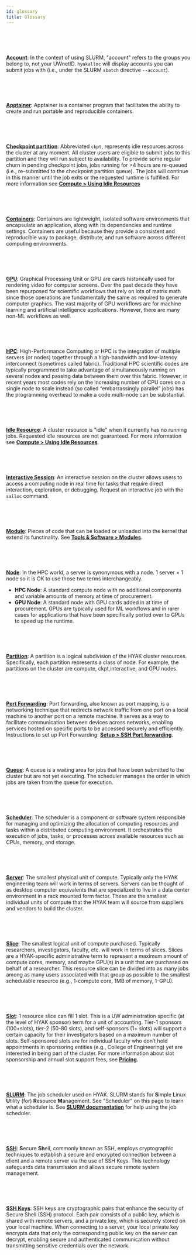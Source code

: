 ```yaml
---
id: glossary
title: Glossary
---
```


<a name="account" /> <br /><br /><br />

[**Account**](#account): In the context of using SLURM, "account" refers to the groups you belong to, not your UWnetID. `hyakalloc` will display accounts you can submit jobs with (i.e., under the SLURM `sbatch` directive `--account`). 

<a name="apptainer" /> <br /><br /><br />

[**Apptainer**](#apptainer): Apptainer is a container program that facilitates the ability to create and run portable and reproducible containers.

<a name="checkpoint" /> <br /><br /><br />

[**Checkpoint partition**](#checkpoint): Abbreviated `ckpt`, represents idle resources across the cluster at any moment. All cluster users are eligible to submit jobs to this partition and they will run subject to availability. To provide some regular churn in pending checkpoint jobs, jobs running for >4 hours are re-queued (i.e., re-submitted to the checkpoint partition queue). The jobs will continue in this manner until the job exits or the requested runtime is fulfilled. For more information see [**Compute > Using Idle Resources**](https://hyak.uw.edu/docs/compute/checkpoint#the-checkpoint-partition)

<a name="Containers" /> <br /><br /><br />

[**Containers**](#port_forwarding): Containers are lightweight, isolated software environments that encapsulate an application, along with its dependencies and runtime settings. Containers are useful because they provide a consistent and reproducible way to package, distribute, and run software across different computing environments. 

<a name="gpu" /> <br /><br /><br />

[**GPU**](#gpu): Graphical Processing Unit or GPU are cards historically used for rendering video for computer screens. Over the past decade they have been repurposed for scientific workflows that rely on lots of matrix math since those operations are fundamentally the same as required to generate computer graphics. The vast majority of GPU workflows are for machine learning and artificial intelligence applications. However, there are many non-ML workflows as well. 

<a name="hpc" /> <br /><br /><br />

[**HPC**](#hpc): High-Performance Computing or HPC is the integration of multiple servers (or nodes) together through a high-bandwidth and low-latency interconnect (sometimes called fabric). Traditional HPC scientific codes are typically programmed to take advantage of simultaneously running on several nodes and passing data between them over this fabric. However, in recent years most codes rely on the increasing number of CPU cores on a single node to scale instead (so called “embarrassingly parallel” jobs) has the programming overhead to make a code multi-node can be substantial.

<a name="idle" /> <br /><br /><br />

[**Idle Resource**](#idle): A cluster resource is "idle" when it currently has no running jobs. Requested idle resources are not guaranteed. For more information see [**Compute > Using Idle Resources**](https://hyak.uw.edu/docs/compute/checkpoint).

<a name="interactive" /> <br /><br /><br />

[**Interactive Session**](#interactive): An interactive session on the cluster allows users to access a computing node in real time for tasks that require direct interaction, exploration, or debugging. Request an interactive job with the `salloc` command.

<a name="module" /> <br /><br /><br />

[**Module**](#module): Pieces of code that can be loaded or unloaded into the kernel that extend its functinality. See [**Tools & Software > Modules**](https://hyak.uw.edu/docs/tools/modules).

<a name="node" /> <br /><br /><br />

[**Node**](#node): In the HPC world, a server is synonymous with a node. 1 server = 1 node so it is OK to use those two terms interchangeably.
- **HPC Node**: A standard compute node with no additional components and variable amounts of memory at time of procurement.
- **GPU Node**: A standard node with GPU cards added in at time of procurement. GPUs are typically used for ML workflows and in rarer cases for applications that have been specifically ported over to GPUs to speed up the runtime.

<a name="Partition" /> <br /><br /><br />

[**Partition**](#partition): A partition is a logical subdivision of the HYAK cluster resources. Specifically, each partition represents a class of node. For example, the partitions on the cluster are compute, ckpt,interactive, and GPU nodes.

<a name="Port_Forwarding" /> <br /><br /><br />

[**Port Forwarding**](#port_forwarding): Port forwarding, also known as port mapping, is a networking technique that redirects network traffic from one port on a local machine to another port on a remote machine. It serves as a way to facilitate communication between devices across networks, enabling services hosted on specific ports to be accessed securely and efficiently. Instructions to set up Port Forwarding: [**Setup > SSH Port forwarding**](https://hyak.uw.edu/docs/setup/portforwarding).

<a name="queue" /> <br /><br /><br />

[**Queue**](#queue): A queue is a waiting area for jobs that have been submitted to the cluster but are not yet executing. The scheduler manages the order in which jobs are taken from the queue for execution.

<a name="scheduler" /> <br /><br /><br />

[**Scheduler**](#scheduler): The scheduler is a component or software system responsible for managing and optimizing the allocation of computing resources and tasks within a distributed computing environment. It orchestrates the execution of jobs, tasks, or processes across available resources such as CPUs, memory, and storage.

<a name="server" /> <br /><br /><br />

[**Server**](#server): The smallest physical unit of compute. Typically only the HYAK engineering team will work in terms of servers. Servers can be thought of as desktop computer equivalents that are specialized to live in a data center environment in a rack mounted form factor. These are the smallest individual units of compute that the HYAK team will source from suppliers and vendors to build the cluster.

<a name="slice" /> <br /><br /><br />

[**Slice**](#slice): The smallest logical unit of compute purchased. Typically researchers, investigators, faculty, etc. will work in terms of slices. Slices are a HYAK-specific administrative term to represent a maximum amount of compute cores, memory, and maybe GPU(s) in a unit that are purchased on behalf of a researcher. This resource slice can be divided into as many jobs among as many users associated with that group as possible to the smallest schedulable resource (e.g., 1-compute core, 1MB of memory, 1-GPU). 

<a name="slot" /> <br /><br /><br />

[**Slot**](#slot): 1 resource slice can fill 1 slot. This is a UW administration specific (at the level of HYAK sponsor) term for a unit of accounting. Tier-1 sponsors (100+slots), tier-2 (50-80 slots), and self-sponsors (1+ slots) will support a certain capacity for their investigators based on a maximum number of slots. Self-sponsored slots are for individual faculty who don’t hold appointments in sponsoring entities (e.g., College of Engineering) yet are interested in being part of the cluster. For more information about slot sponsorship and annual slot support fees, see [**Pricing**](https://hyak.uw.edu/pricing). 

<a name="slurm" /> <br /><br /><br />

[**SLURM**](#slurm): The job scheduler used on HYAK. SLURM stands for **S**imple **L**inux **U**tility (for) **R**esource **M**anagement. See "Scheduler" on this page to learn what a scheduler is. See [**SLURM documentation**](https://slurm.schedmd.com/man_index.html) for help using the job scheduler.

<a name="SSH" /> <br /><br /><br />

[**SSH**](#ssh): **S**ecure **Sh**ell, commonly known as SSH, employs cryptographic techniques to establish a secure and encrypted connection between a client and a remote server via the use of SSH Keys. This technology safeguards data transmission and allows secure remote system management.

<a name="SSH_Keys" /> <br /><br /><br />

[**SSH Keys**](#ssh_keys): SSH keys are cryptographic pairs that enhance the security of Secure Shell (SSH) protocol. Each pair consists of a public key, which is shared with remote servers, and a private key, which is securely stored on your local machine. When connecting to a server, your local private key encrypts data that only the corresponding public key on the server can decrypt, enabling secure and authenticated communication without transmitting sensitive credentials over the network. 




